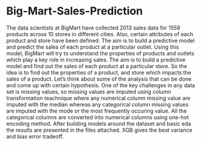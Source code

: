 # Big-Mart-Sales-Prediction
The data scientists at BigMart have collected 2013 sales data for 1559 products across 10 stores in different cities. Also, certain attributes of each product and store have been defined. The aim is to build a predictive model and predict the sales of each product at a particular outlet.
Using this model, BigMart will try to understand the properties of products and outlets which play a key role in increasing sales.
The aim is to build a predictive model and find out the sales of each product at a particular store.
So the idea is to find out the properties of a product, and store which impacts the sales of a product. Let’s think about some of the analysis that can be done and come up with certain hypothesis.
One of the key challenges in any data set is missing values, so missing values are imputed using column transformation teachnique where any numerical column missing value are imputed with the median whereas any categorical column missing values are imputed with the mode or the most frequently occuring value.
All the categorical columns are converted into numerical columns using one-hot encoding method.
After building models around the dataset and basic eda the results are presented in the files attached.
XGB gives the best variance and bias error tradeoff.
